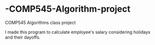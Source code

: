 # -COMP545-Algorithm-project
COMP545 Algorithms class project

I made this program to calculate employee's salary considering holidays and their dayoffs.
